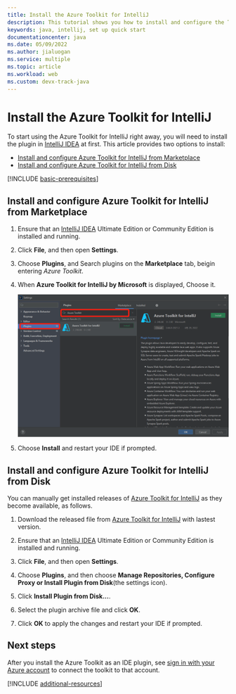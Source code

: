 ```yaml
---
title: Install the Azure Toolkit for IntelliJ
description: This tutorial shows you how to install and configure the Toolkit as an IntelliJ IDE plugin
keywords: java, intellij, set up quick start
documentationcenter: java
ms.date: 05/09/2022
ms.author: jialuogan
ms.service: multiple
ms.topic: article
ms.workload: web
ms.custom: devx-track-java
---
```


# Install the Azure Toolkit for IntelliJ

To start using the Azure Toolkit for IntelliJ right away, you will need to install the plugin in [IntelliJ IDEA](https://www.jetbrains.com/idea/download/) at first.
This article provides two options to install:

- [Install and configure Azure Toolkit for IntelliJ from Marketplace](#install-and-configure-azure-toolkit-for-IntelliJ-from-marketplace)
- [Install and configure Azure Toolkit for IntelliJ from Disk](#install-and-configure-azure-toolkit-for-intelliJ-from-disk)


[!INCLUDE [basic-prerequisites](basic-prerequisites.md)]


## Install and configure Azure Toolkit for IntelliJ from Marketplace


1. Ensure that an [IntelliJ IDEA](https://www.jetbrains.com/idea/download/) Ultimate Edition or Community Edition is installed and running.

1. Click **File**, and then open **Settings**.

1. Choose **Plugins**, and Search plugins on the **Marketplace** tab, beigin entering *Azure Toolkit*.

1. When **Azure Toolkit for IntelliJ by Microsoft** is displayed, Choose it.

   ![Find the plugin in the Marketplace][SI01]

1. Choose **Install** and restart your IDE if prompted.


## Install and configure Azure Toolkit for IntelliJ from Disk

You can manually get installed releases of [Azure Toolkit for IntelliJ](https://plugins.jetbrains.com/plugin/8053-azure-toolkit-for-intellij/versions) as they become available, as follows.

1. Download the released file from [Azure Toolkit for IntelliJ](https://plugins.jetbrains.com/plugin/8053-azure-toolkit-for-intellij/versions) with lastest version.

1. Ensure that an [IntelliJ IDEA](https://www.jetbrains.com/idea/download/) Ultimate Edition or Community Edition is installed and running.

1. Click **File**, and then open **Settings**.

1. Choose **Plugins**, and then choose **Manage Repositories, Configure Proxy or Install Plugin from Disk**(the settings icon).

1. Click  **Install Plugin from Disk...**.

1. Select the plugin archive file and click **OK**.

1. Click **OK** to apply the changes and restart your IDE if prompted.



## Next steps

After you install the Azure Toolkit as an IDE plugin, see [sign in with your Azure account](../sign-in-instructions.md) to connect the toolkit to that account.

[!INCLUDE [additional-resources](additional-resources.md)]


<!-- IMG List -->

[SI01]: ../media/setup-toolkit/SI01.png

<!--
> [!IMPORTANT]
> 
> If you are using the Azure Toolkit for IntelliJ on Windows, the toolkit requires installing the Azure SDK 2.9.6 or later in order to use the Azure emulator. You have two options for installing the Azure SDK:
> 
> * You can download and install the Azure SDK by using the [Web Platform Installer (WebPI)](https://go.microsoft.com/fwlink/?LinkID=252838).
> * If you do not have the Azure SDK installed when you create your first Azure deployment project, you will be prompted to automatically download install the requisite version of the Azure SDK.
> 
> Note that the Azure SDK is only required on Windows.
> 
-->